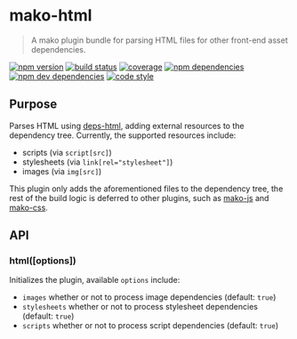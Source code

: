 # mako-html

> A mako plugin bundle for parsing HTML files for other front-end asset dependencies.

[![npm version](https://img.shields.io/npm/v/mako-html.svg)](https://www.npmjs.com/package/mako-html)
[![build status](https://img.shields.io/travis/makojs/html.svg)](https://travis-ci.org/makojs/html)
[![coverage](https://img.shields.io/coveralls/makojs/html.svg)](https://coveralls.io/github/makojs/html)
[![npm dependencies](https://img.shields.io/david/makojs/html.svg)](https://david-dm.org/makojs/html)
[![npm dev dependencies](https://img.shields.io/david/dev/makojs/html.svg)](https://david-dm.org/makojs/html#info=devDependencies)
[![code style](https://img.shields.io/badge/code%20style-standard-brightgreen.svg)](http://standardjs.com/)

## Purpose

Parses HTML using [deps-html](https://bitbucket.org/jongleberry/deps-html),
adding external resources to the dependency tree. Currently, the supported
resources include:

 - scripts (via `script[src]`)
 - stylesheets (via `link[rel="stylesheet"]`)
 - images (via `img[src]`)

This plugin only adds the aforementioned files to the dependency tree, the rest
of the build logic is deferred to other plugins, such as
[mako-js](https://github.com/makojs/js) and
[mako-css](https://github.com/makojs/css).

## API

### html([options])

Initializes the plugin, available `options` include:

 - `images` whether or not to process image dependencies (default: `true`)
 - `stylesheets` whether or not to process stylesheet dependencies (default: `true`)
 - `scripts` whether or not to process script dependencies (default: `true`)
